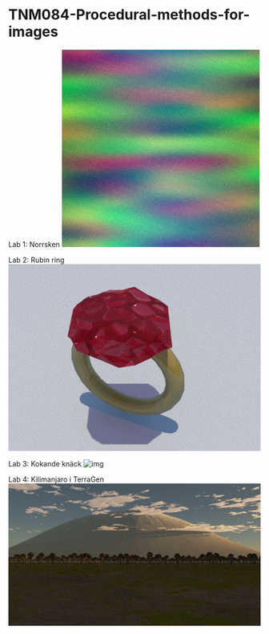# TNM084-Procedural-methods-for-images
Lab 1:
Norrsken
![img](https://github.com/Tyddan/TNM084-Procedural-methods-for-images/blob/master/TNM084-lab1-C/norrsken.PNG)

Lab 2:
Rubin ring
![img](https://github.com/Tyddan/TNM084-Procedural-methods-for-images/blob/master/lab2/RubyRing.JPG)

Lab 3:
Kokande knäck
![img](https://github.com/Tyddan/TNM084-Procedural-methods-for-images/blob/master/lab3/progress/kn%C3%A4ckis4.png)

Lab 4:
Kilimanjaro i TerraGen
![img](https://github.com/Tyddan/TNM084-Procedural-methods-for-images/blob/master/lab4/Kilimanjaro.jpg)
